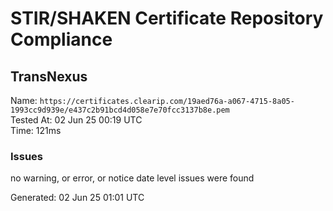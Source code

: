 # STIR/SHAKEN Certificate Repository Compliance

## TransNexus

Name: `https://certificates.clearip.com/19aed76a-a067-4715-8a05-1993cc9d939e/e437c2b91bcd4d058e7e70fcc3137b8e.pem`\
Tested At: 02 Jun 25 00:19 UTC\
Time: 121ms

### Issues

no warning, or error, or notice date level issues were found

Generated: 02 Jun 25 01:01 UTC